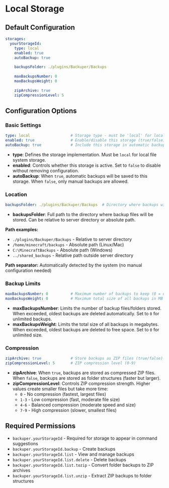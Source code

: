 # Local Storage

## Default Configuration

```yaml
storages:
  yourStorageId:
    type: local
    enabled: true
    autoBackup: true
    
    backupsFolder: ./plugins/Backuper/Backups
    
    maxBackupsNumber: 0
    maxBackupsWeight: 0
    
    zipArchive: true
    zipCompressionLevel: 5
```

## Configuration Options

### Basic Settings

```yaml
type: local                  # Storage type - must be 'local' for local file system storage
enabled: true                # Enable/disable this storage (true/false)
autoBackup: true             # Include this storage in automatic backups (true/false)
```

- **type**: Defines the storage implementation. Must be `local` for local file system storage.
- **enabled**: Controls whether this storage is active. Set to `false` to disable without removing configuration.
- **autoBackup**: When `true`, automatic backups will be saved to this storage. When `false`, only manual backups are allowed.

### Location

```yaml
backupsFolder: ./plugins/Backuper/Backups  # Directory where backups will be stored
```

- **backupsFolder**: Full path to the directory where backup files will be stored. Can be relative to server directory or absolute path.

**Path examples:**
- `./plugins/Backuper/Backups` - Relative to server directory
- `/home/minecraft/backups` - Absolute path (Linux/Mac)
- `C:\MinecraftBackups` - Absolute path (Windows)
- `../shared_backups` - Relative path outside server directory

**Path separator:** Automatically detected by the system (no manual configuration needed)

### Backup Limits

```yaml
maxBackupsNumber: 0          # Maximum number of backups to keep (0 = unlimited)
maxBackupsWeight: 0          # Maximum total size of all backups in MB (0 = unlimited)
```

- **maxBackupsNumber**: Limits the number of backup files/folders stored. When exceeded, oldest backups are deleted automatically. Set to `0` for unlimited backups.
- **maxBackupsWeight**: Limits the total size of all backups in megabytes. When exceeded, oldest backups are deleted to free space. Set to `0` for unlimited size.

### Compression

```yaml
zipArchive: true             # Store backups as ZIP files (true/false)
zipCompressionLevel: 5       # ZIP compression level (0-9)
```

- **zipArchive**: When `true`, backups are stored as compressed ZIP files. When `false`, backups are stored as folder structures (faster but larger).
- **zipCompressionLevel**: Controls ZIP compression strength. Higher values create smaller files but take more time:
  - `0` - No compression (fastest, largest files)
  - `1-3` - Low compression (fast, moderate file size)
  - `4-6` - Balanced compression (moderate speed and size)
  - `7-9` - High compression (slower, smallest files)

## Required Permissions

- `backuper.yourStorageId` - Required for storage to appear in command suggestions
- `backuper.yourStorageId.backup` - Create backups
- `backuper.yourStorageId.list` - View and manage backups
- `backuper.yourStorageId.list.delete` - Delete backups
- `backuper.yourStorageId.list.tozip` - Convert folder backups to ZIP archives
- `backuper.yourStorageId.list.unzip` - Extract ZIP backups to folder structures
